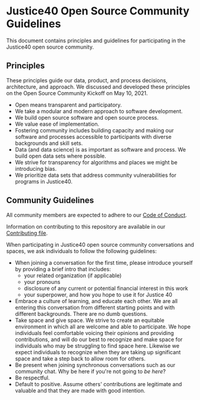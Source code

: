# Justice40 Open Source Community Guidelines

This document contains principles and guidelines for participating in the Justice40 open source community. 

## Principles
These principles guide our data, product, and process decisions, architecture, and approach. We discussed and developed these principles on the Open Source Community Kickoff on May 10, 2021. 

* Open means transparent and participatory.
* We take a modular and modern approach to software development.
* We build open source software and open source process.
* We value ease of implementation.
* Fostering community includes building capacity and making our software and processes accessible to participants with diverse backgrounds and skill sets. 
* Data (and data science) is as important as software and process. We build open data sets where possible.
* We strive for transparency for algorithms and places we might be introducing bias.
* We prioritize data sets that address community vulnerabilities for programs in Justice40.

## Community Guidelines

All community members are expected to adhere to our [Code of Conduct](CODE_OF_CONDUCT.md).

Information on contributing to this repository are available in our [Contributing file](CONTRIBUTING.md).

When participating in Justice40 open source community conversations and spaces, we ask individuals to follow the following guidelines:

* When joining a conversation for the first time, please introduce yourself by providing a brief intro that includes:
    * your related organization (if applicable)
    * your pronouns
    * disclosure of any current or potential financial interest in this work
    * your superpower, and how you hope to use it for Justice 40
* Embrace a culture of learning, and educate each other. We are all entering this conversation from different starting points and with different backgrounds. There are no dumb questions. 
* Take space and give space. We strive to create an equitable environment in which all are welcome and able to participate. We hope individuals feel comfortable voicing their opinions and providing contributions, and will do our best to recognize and make space for individuals who may be struggling to find space here. Likewise we expect individuals to recognize when they are taking up significant space and take a step back to allow room for others.
* Be present when joining synchronous conversations such as our community chat. Why be here if you're not going to _be here_?
* Be respectful.
* Default to positive. Assume others' contributions are legitimate and valuable and that they are made with good intention.
